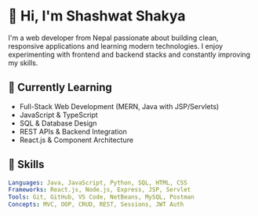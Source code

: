 # 👋 Hi, I'm Shashwat Shakya

I'm a web developer from Nepal passionate about building clean, responsive applications and learning modern technologies. I enjoy experimenting with frontend and backend stacks and constantly improving my skills.

## 🌱 Currently Learning

- Full-Stack Web Development (MERN, Java with JSP/Servlets)
- JavaScript & TypeScript
- SQL & Database Design
- REST APIs & Backend Integration
- React.js & Component Architecture

## 💼 Skills

```yaml
Languages: Java, JavaScript, Python, SQL, HTML, CSS
Frameworks: React.js, Node.js, Express, JSP, Servlet
Tools: Git, GitHub, VS Code, NetBeans, MySQL, Postman
Concepts: MVC, OOP, CRUD, REST, Sessions, JWT Auth
